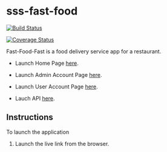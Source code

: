 # sss-fast-food

[![Build Status](https://travis-ci.org/doltitol/sss-fast-food.svg?branch=develop)](https://travis-ci.org/doltitol/sss-fast-food)

[![Coverage Status](https://coveralls.io/repos/github/doltitol/sss-fast-food/badge.svg?branch=develop)](https://coveralls.io/github/doltitol/sss-fast-food?branch=develop)


Fast-Food-Fast is a food delivery service app for a restaurant.
 * Launch Home Page [here](https://doltitol.github.io/sss-fast-food/UI/index.html).
 * Launch Admin Account Page [here](https://doltitol.github.io/sss-fast-food/UI/admin.html).
 * Launch User Account Page [here](https://doltitol.github.io/sss-fast-food/UI/user.html).
 
 * Lauch API [here](https://sss-fast-food.herokuapp.com/v1/orders).
 



## Instructions

  To launch the application
  1. Launch the live link from the browser.
  
